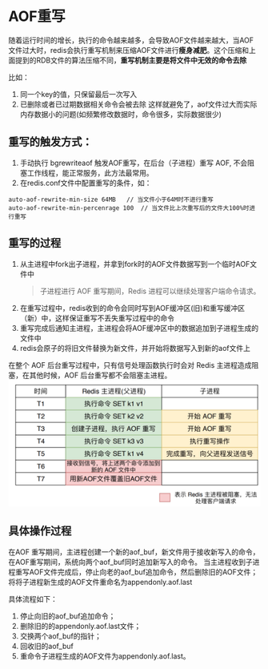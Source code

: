 # AOF重写
随着运行时间的增长，执行的命令越来越多，会导致AOF文件越来越大，当AOF文件过大时，redis会执行重写机制来压缩AOF文件进行**瘦身减肥**。这个压缩和上面提到的RDB文件的算法压缩不同，**重写机制主要是将文件中无效的命令去除**

比如：
1. 同一个key的值，只保留最后一次写入
2. 已删除或者已过期数据相关命令会被去除
这样就避免了，aof文件过大而实际内存数据小的问题(如频繁修改数据时，命令很多，实际数据很少)

## 重写的触发方式：
1. 手动执行 bgrewriteaof 触发AOF重写，在后台（子进程）重写 AOF, 不会阻塞工作线程，能正常服务，此方法最常用。
2. 在redis.conf文件中配置重写的条件，如：
```
auto-aof-rewrite-min-size 64MB   // 当文件小于64M时不进行重写
auto-aof-rewrite-min-percenrage 100  // 当文件比上次重写后的文件大100%时进行重写
```

## 重写的过程
1. 从主进程中fork出子进程，并拿到fork时的AOF文件数据写到一个临时AOF文件中
    > 子进程进行 AOF 重写期间，Redis 进程可以继续处理客户端命令请求。
2. 在重写过程中，redis收到的命令会同时写到AOF缓冲区(旧)和重写缓冲区（新）中，这样保证重写不丢失重写过程中的命令
3. 重写完成后通知主进程，主进程会将AOF缓冲区中的数据追加到子进程生成的文件中
4. redis会原子的将旧文件替换为新文件，并开始将数据写入到新的aof文件上

在整个 AOF 后台重写过程中，只有信号处理函数执行时会对 Redis 主进程造成阻塞，在其他时候，AOF 后台重写都不会阻塞主进程。
<img src="images/redis-aof-rewrite.png"/>

## 具体操作过程
在AOF 重写期间，主进程创建一个新的aof_buf，新文件用于接收新写入的命令，在AOF重写期间，系统向两个aof_buf同时追加新写入的命令。
当主进程收到子进程重写AOF文件完成后，停止向老的aof_buf追加命令，然后删除旧的AOF文件；将将子进程新生成的AOF文件重命名为appendonly.aof.last

具体流程如下：
1. 停止向旧的aof_buf追加命令；
2. 删除旧的的appendonly.aof.last文件；
3. 交换两个aof_buf的指针；
4. 回收旧的aof_buf
5. 重命令子进程生成的AOF文件为appendonly.aof.last。
